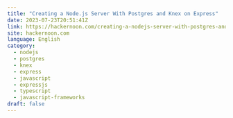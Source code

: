 ```yaml
---
title: "Creating a Node.js Server With Postgres and Knex on Express"
date: 2023-07-23T20:51:41Z
link: https://hackernoon.com/creating-a-nodejs-server-with-postgres-and-knex-on-express?source=rss&utm_medium=RSS&utm_source=news.12bit.vn
site: hackernoon.com
language: English
category:
  - nodejs
  - postgres
  - knex
  - express
  - javascript
  - expressjs
  - typescript
  - javascript-frameworks
draft: false
---
```

